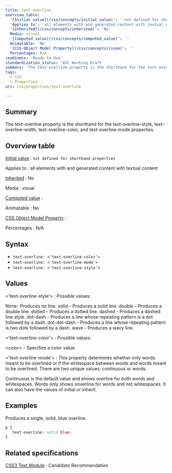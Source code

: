 ```yaml
---
title: text-overline
overview_table:
  '[Initial value](/css/concepts/initial_value)': '`not defined for shorthand properties`'
  'Applies to': 'all elements with and generated content with textual content'
  '[Inherited](/css/concepts/inherited)': 'No'
  Media: visual
  '[Computed value](/css/concepts/computed_value)': ''
  Animatable: 'No'
  '[CSS Object Model Property](/css/concepts/cssom)': ''
  Percentages: N/A
readiness: 'Ready to Use'
standardization_status: 'W3C Working Draft'
summary: 'The text-overline property is the shorthand for the text-overline-style, text-overline-width, text-overline-color, and text-overline-mode properties.'
tags:
  - CSS
  - Properties
uri: css/properties/text-overline

---
```

## <span>Summary</span>

The text-overline property is the shorthand for the text-overline-style, text-overline-width, text-overline-color, and text-overline-mode properties.

## <span>Overview table</span>

[Initial value](/css/concepts/initial_value)
:   `not defined for shorthand properties`

Applies to
:   all elements with and generated content with textual content

[Inherited](/css/concepts/inherited)
:   No

Media
:   visual

[Computed value](/css/concepts/computed_value)
:

Animatable
:   No

[CSS Object Model Property](/css/concepts/cssom)
:

Percentages
:   N/A

## <span>Syntax</span>

-   `text-overline: <'text-overline-color'>`
-   `text-overline: <'text-overline-mode'>`
-   `text-overline: <'text-overline-style'>`

## <span>Values</span>

\<'text-overline-style'\>
:   Possible values:

None- Produces no line. solid - Produces a solid line. double - Produces a double line. dotted - Produces a dotted line. dashed - Produces a dashed line style. dot-dash - Produces a line whose repeating pattern is a dot followed by a dash. dot-dot-dash - Produces a line whose repeating pattern is two dots followed by a dash. wave - Produces a wavy line.

\<'text-overline-color'\>
:   Possible values:

\<color\> - Specifies a color value.

\<'text-overline-mode'\>
:   This property determines whether only words meant to be overlined or if the whitespace between words and words meant to be overlined. There are two unique values: continuous or words.

Continuous is the default value and shows overline for both words and whitespaces. Words only shows onverline for words and not whitespaces. It can also have the values of initial or inherit.

## <span>Examples</span>

Produces a single, solid, blue overline.

``` css
p {
   text-overline: solid blue;
}
```

## <span>Related specifications</span>

[CSS3 Text Module](http://www.w3.org/TR/2003/CR-css3-text-20030514/)
:   Candidate Recommendation
